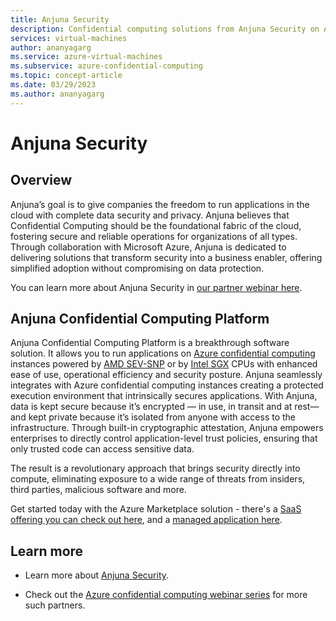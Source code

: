 ```yaml
---
title: Anjuna Security
description: Confidential computing solutions from Anjuna Security on Azure
services: virtual-machines
author: ananyagarg
ms.service: azure-virtual-machines
ms.subservice: azure-confidential-computing
ms.topic: concept-article
ms.date: 03/29/2023
ms.author: ananyagarg
---
```


# Anjuna Security


## Overview

Anjuna’s goal is to give companies the freedom to run applications in the cloud with complete data security and privacy. Anjuna believes that Confidential Computing should be the foundational fabric of the cloud, fostering secure and reliable operations for organizations of all types. Through collaboration with Microsoft Azure, Anjuna is  dedicated to delivering solutions that transform security into a business enabler, offering simplified adoption without compromising on data protection. 

You can learn more about Anjuna Security in [our partner webinar here](https://vshow.on24.com/vshow/Azure_Confidential/exhibits/Anjuna_Security).

## Anjuna Confidential Computing Platform

Anjuna Confidential Computing Platform is a breakthrough software solution. It allows you to run applications on [Azure confidential computing](../overview.md) instances powered by [AMD SEV-SNP](../confidential-vm-overview.md) or by [Intel SGX](../application-development.md) CPUs with enhanced ease of use, operational efficiency and security posture. Anjuna seamlessly integrates with Azure confidential computing instances creating a protected execution environment that intrinsically secures applications. With Anjuna, data is  kept secure because it’s encrypted — in use, in transit and at rest— and  kept private because it’s isolated from anyone with access to the infrastructure. Through built-in cryptographic attestation, Anjuna empowers enterprises to directly control application-level trust policies, ensuring that only trusted code can access sensitive data.
  
The result is a revolutionary approach that brings security directly into compute, eliminating exposure to a wide range of threats from insiders, third parties, malicious software and more. 

Get started today with the Azure Marketplace solution - there's a [SaaS offering you can check out here](https://azuremarketplace.microsoft.com/en-us/marketplace/apps/anjuna1646713490052.anjuna_cc_saas?tab=Overview), and a [managed application here](https://azuremarketplace.microsoft.com/en-us/marketplace/apps/anjuna1646713490052.anjuna_cc_mgdapp?tab=Overview).


## Learn more

- Learn more about [Anjuna Security](https://www.anjuna.io/).

- Check out the [Azure confidential computing webinar series](https://vshow.on24.com/vshow/Azure_Confidential/exhibits/Home) for more such partners.
